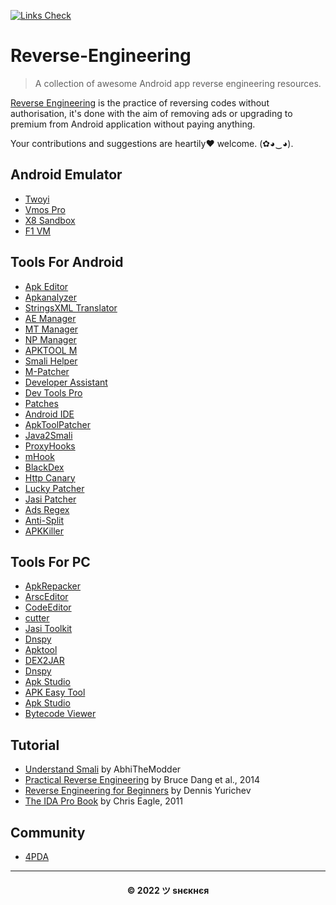 [![Links Check](https://encrypted-tbn0.gstatic.com/images?q=tbn:ANd9GcTFapV2IYgXmzHqM3oQTnzQwBDolmiehF9BLQ&usqp=CAU)](https://github.com/OshekharO/Reverse-Engineering)

# Reverse-Engineering

> A collection of awesome Android app reverse engineering resources.

[Reverse Engineering]() is the practice of reversing codes without authorisation, it's done with the aim of removing ads or upgrading to premium from Android application without paying anything.

Your contributions and suggestions are heartily♥ welcome. (✿◕‿◕). 

## Android Emulator

* [Twoyi](https://4pda.to/forum/index.php?showtopic=1041895)
* [Vmos Pro](https://4pda.to/forum/index.php?showtopic=961828)
* [X8 Sandbox](https://4pda.to/forum/index.php?showtopic=1004655)
* [F1 VM](https://4pda.to/forum/index.php?showtopic=1004655)

## Tools For Android

* [Apk Editor](https://www.mediafire.com/file/wcudjowobba978g/APK_Editor_Pro.apk/file)
* [Apkanalyzer](https://4pda.to/forum/index.php?showtopic=1037391)
* [StringsXML Translator](https://4pda.to/forum/index.php?showtopic=960772)
* [AE Manager](https://www.mediafire.com/file/u0o80ibqhcee95b/AE+Manager(Pink).apk/file)
* [MT Manager](https://4pda.to/forum/index.php?showtopic=548542)
* [NP Manager](https://4pda.to/forum/index.php?showtopic=966965)
* [APKTOOL M](https://4pda.to/forum/index.php?showtopic=1002506)
* [Smali Helper](https://smalihelper.blogspot.com/)
* [M-Patcher](https://maximoff.su/mpatcher/)
* [Developer Assistant](https://4pda.to/forum/index.php?showtopic=897774)
* [Dev Tools Pro](https://4pda.to/forum/index.php?showtopic=958291)
* [Patches](https://4pda.to/forum/index.php?showtopic=575450&st=17480#entry109934480)
* [Android IDE](http://androidide.com)
* [ApkToolPatcher](https://4pda.to/forum/index.php?showtopic=882654)
* [Java2Smali](https://www.mediafire.com/file/njnocetm9tm12ao/Java2Smali_2.7-release.apk/file)
* [ProxyHooks](https://www.mediafire.com/file/d2t88bahph1gboe/ProxyHooks_v2.0.dex/file)
* [mHook](https://www.mediafire.com/file/0i1w09zhuwbuxxe/mHook%25E7%25AE%25A1%25E7%2590%2586%25E5%2599%25A8.apk/file)
* [BlackDex](https://github.com/CodingGay/BlackDex)
* [Http Canary](https://4pda.to/forum/index.php?showtopic=957572&st=60#entry92625117)
* [Lucky Patcher](https://4pda.to/forum/index.php?showtopic=298302)
* [Jasi Patcher](https://4pda.to/forum/index.php?showtopic=780420)
* [Ads Regex](https://www.mediafire.com/file/c6rodlk41myp423/Ads_Regex_3.0.apk/file)
* [Anti-Split](https://www.mediafire.com/file/w144fccetgrrny7/AntiSplit-Merge.apk/file)
* [APKKiller](https://github.com/aimardcr/APKKiller)

## Tools For PC

* [ApkRepacker](https://github.com/MrIkso/ApkRepacker)
* [ArscEditor](https://github.com/MrIkso/ArscEditor)
* [CodeEditor](https://github.com/MrIkso/CodeEditor-1)
* [cutter](https://github.com/rizinorg/cutter)
* [Jasi Toolkit](https://jasi2169.com/jasi-toolkit/)
* [Dnspy](https://github.com/dnSpy/dnSpy)
* [Apktool](https://ibotpeaches.github.io/Apktool/)
* [DEX2JAR](https://github.com/pxb1988/dex2jar)
* [Dnspy](https://github.com/dnSpy/dnSpy)
* [Apk Studio](https://github.com/vaibhavpandeyvpz/apkstudio)
* [APK Easy Tool](https://forum.xda-developers.com/t/tool-windows-apk-easy-tool-v1-59-2-2021-04-03.3333960/)
* [Apk Studio](https://github.com/vaibhavpandeyvpz/apkstudio)
* [Bytecode Viewer](https://github.com/Konloch/bytecode-viewer)

## Tutorial

* [Understand Smali](https://github.com/OshekharO/Reverse-Engineering/wiki) by AbhiTheModder
* [Practical Reverse Engineering](http://www.wiley.com/WileyCDA/WileyTitle/productCd-1118787315.html) by Bruce Dang et al., 2014
* [Reverse Engineering for Beginners](http://beginners.re/) by Dennis Yurichev
* [The IDA Pro Book](https://nostarch.com/idapro2.htm) by Chris Eagle, 2011

## Community

* [4PDA](https://4pda.to)
---
<h4 align='center'>© 2022 ツ ѕнєкнєя</h4>
